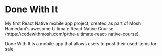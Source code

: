 # Done With It

<p>My first React Native mobile app project, created as part of Mosh Hamedani's awesome Ultimate React Native Course (https://codewithmosh.com/p/the-ultimate-react-native-course).</p>
<p>Done With It is a mobile app that allows users to post their used items for sale.</p>
